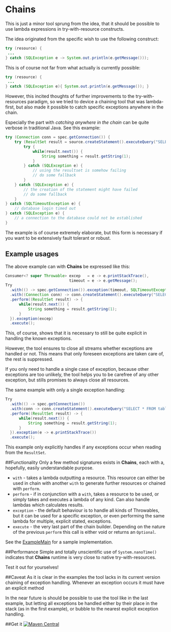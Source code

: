 # Chains

This is just a minor tool sprung from the idea, that it should be possible to use lambda expressions in try-with-resource constructs.

The idea originated from the specific wish to use the following construct:
```java
try (resource) {
 ...
} catch (SQLException e -> System.out.println(e.getMessage()));
```

This is of course not far from what actually is currently possible:
```java
try (resource) {
 ...
} catch (SQLException e){ System.out.println(e.getMessage()); }
``` 

However, this incited thoughts of further improvements to the try-with-resources paradigm, so we tried to device a chaining tool that was lambda-first, but also made it possible to catch specific exceptions anywhere in the chain.

Especially the part with *catching anywhere in the chain* can be quite verbose in traditional Java.
See this example:
```java
try (Connection conn = spec.getConnection()) {
    try (ResultSet result = source.createStatement().executeQuery("SELECT * FROM table")) {
        try {
            while(result.next()) {
                String something = result.getString(1);
            }
        } catch (SQLException e) {
            // using the resultset is somehow failing
            // do some fallback
        }
    } catch (SQLException e) {
        // the creation of the statement might have failed
        // do some fallback
    }
} catch (SQLTimeoutException e) {
    // database login timed out
} catch (SQLException e) {
    // a connection to the database could not be established
}
```

The example is of course extremely elaborate, but this form is necessary if you want to be extensively fault tolerant or robust.

## Example usages

The above example can with **Chains** be expressed like this:
```java
Consumer<? super Throwable> excep   = e -> e.printStackTrace(),
                            timeout = e -> e.getMessage();
Try
  .with(() -> spec.getConnection()).exception(timeout, SQLTimeoutException.class).exception(excep, SQLException.class)
  .with((Connection conn) -> conn.createStatement().executeQuery("SELECT * FROM table")).exception(excep)
  .perform((ResultSet result) -> {
      while(result.next()) {
          String something = result.getString(1);
      }
  }).exception(excep)
  .execute();
```

This, of course, shows that it is necessary to still be quite explicit in handling the known exceptions.

However, the tool ensures to close all streams whether exceptions are handled or not. This means that only foreseen exceptions are taken care of, the rest is suppressed.

If you only need to handle a single case of exception, because other exceptions are too unlikely, the tool helps you to be carefree of any other exception, but stills promises to always close all resources.

The same example with only a single exception handling:
```java
Try
  .with(() -> spec.getConnection())
  .with(conn -> conn.createStatement().executeQuery("SELECT * FROM table"))
  .perform((ResultSet result) -> {
      while(result.next()) {
          String something = result.getString(1);
      }
  }).exception(e -> e.printStackTrace())
  .execute();
```
This example only explicitly handles if any exceptions occur when reading from the `ResultSet`.


##Functionality
Only a few method signatures exists in **Chains**, each with a, hopefully, easily understandable purpose.

* `with` - takes a lambda outputting a resource. This resource can either be used in chain with another `with` to generate further resources or chained with `perform`.
* `perform` - if in conjunction with a `with`, takes a resource to be used, or simply takes and executes a lambda of any kind. Can also handle lambdas which calculates results.
* `exception` - the default behaviour is to handle all kinds of Throwables, but it can be used for a specific exception, or even performing the same lambda for multiple, explicit stated, exceptions.
* `execute` - the very last part of the chain builder. Depending on the nature of the previous `perform` this call is either void or returns an `Optional`.

See the [ExampleMain](src/examples/java/chains/ExampleMain.java) for a sample implementation.

##Performance
Simple and totally unscientific use of `System.nanoTime()` indicates that **Chains** runtime is very close to native try-with-resources.

Test it out for yourselves!

##Caveat
As it is clear in the examples the tool lacks in its current version chaining of exception handling. Whenever an exception occurs it must have an explicit method

In the near future is should be possible to use the tool like in the last example, but letting all exceptions be handled either by their place in the stack (as in the first example), or bubble to the nearest explicit exception handling.

##Get it
[![Maven Central](https://maven-badges.herokuapp.com/maven-central/net.javapla.chains/chains/badge.svg)](https://maven-badges.herokuapp.com/maven-central/net.javapla.chains/chains)